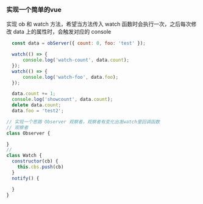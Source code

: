 <!--
 * @Author: Chendapeng
 * @Date: 2021-12-17 17:33:13
 * @LastEditors: Chendapeng
 * @LastEditTime: 2021-12-17 17:39:37
 * @Description: Vue相关的面试题重温
-->

### 实现一个简单的vue
实现 ob 和 watch 方法，希望当方法传入 watch 函数时会执行一次，之后每次修改 data 上的属性时，会触发对应的 console

```js
  const data = obServer({ count: 0, foo: 'test' });

  watch(() => {
      console.log('watch-count', data.count);
  });
  watch(() => {
      console.log('watch-foo', data.foo);
  });

  data.count += 1;
  console.log('showcount', data.count);
  delete data.count;
  data.foo = 'test2';
```

```js
// 实现一个思路 Observer 观察者，观察者有变化出发watch里回调函数
// 观察者
class Observer {

}
// 
class Watch {
  constructor(cb) {
    this.cbs.push(cb)
  }
  notify() {

  }
}

```
